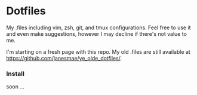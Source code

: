 # Dotfiles

My .files including vim, zsh, git, and tmux configurations. Feel free to use it
and even make suggestions, however I may decline if there's not value to me. 

I'm starting on a fresh page with this repo. My old .files are still available 
at https://github.com/janesmae/ye_olde_dotfiles/.

### Install

soon ...
